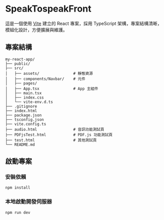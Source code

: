 # SpeakTospeakFront
這是一個使用 [Vite](https://vitejs.dev/) 建立的 React 專案，採用 TypeScript 架構，專案結構清晰，模組化設計，方便擴展與維護。

## 專案結構
```
my-react-app/
├── public/                   
├── src/                      
│   ├── assets/               # 靜態資源
│   ├── components/Navbar/    # 元件
│   ├── pages/                
│   ├── App.tsx               # App 主組件
│   ├── main.tsx              
│   ├── index.css             
│   └── vite-env.d.ts         
├── .gitignore
├── index.html
├── package.json
├── tsconfig.json
├── vite.config.ts
├── audio.html                # 音訊功能測試頁
├── PDFjsTest.html            # PDF.js 功能測試頁
├── test.html                 # 其他測試頁
└── README.md
```

## 啟動專案

### 安裝依賴

```bash
npm install
```

### 本地啟動開發伺服器
```
npm run dev
```